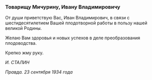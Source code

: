 ### Товарищу Мичурину, Ивану Владимировичу

От души приветствую Вас, Иван Владимирович, в связи с шестидесятилетием Вашей плодотворной работы в пользу нашей великой Родины.

Желаю Вам здоровья и новых успехов в деле преобразования плодоводства.

Крепко жму руку.

_И. СТАЛИН_

_Правда. 23 сентября 1934 года_